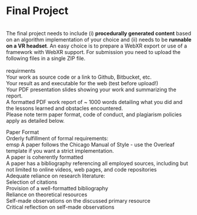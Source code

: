 
<h1>Final Project</h1><br/>
The final project needs to include (i) <strong>procedurally generated content</strong> based on an algorithm implementation of your choice and (ii) needs to be <strong>runnable on a VR headset</strong>. An easy choice is to prepare a WebXR export or use of a framework with WebXR support. For submission you need to upload the following files in a single ZIP file.<br/>
<br/>
requirments <br/>
  Your work as source code or a link to Github, Bitbucket, etc.<br/>
  Your result as and executable for the web (test before upload!)<br/>
  Your PDF presentation slides showing your work and summarizing the report.<br/>
  A formatted PDF work report of ~ 1000 words detailing what you did and the lessons learned and obstacles encountered.<br/>
  Please note term paper format, code of conduct, and plagiarism policies apply as detailed below.<br/>

Paper Format<br/>
Orderly fulfillment of formal requirements:<br/>
emsp A paper follows the Chicago Manual of Style - use the Overleaf template if you want a strict implementation.<br/>
  A paper is coherently formatted<br/>
  A paper has a bibliography referencing all employed sources, including but not limited to online videos, web pages, and code repositories<br/>
  Adequate reliance on research literature:<br/>
  Selection of citations<br/>
  Provision of a well-formatted bibliography<br/>
  Reliance on theoretical resources<br/>
  Self-made observations on the discussed primary resource<br/>
  Critical reflection on self-made observations<br/>
